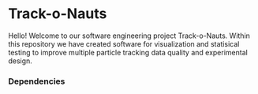 # Track-o-Nauts
Hello! Welcome to our software engineering project Track-o-Nauts. Within this repository we have created software for visualization and statisical testing to improve multiple particle tracking data quality and experimental design.

### Dependencies

